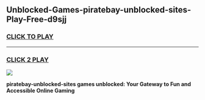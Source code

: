 
## Unblocked-Games-piratebay-unblocked-sites-Play-Free-d9sjj
<h3>
<a href="https://premium76.site?title=piratebay-unblocked-sites&ref=10A">CLICK TO PLAY</a></h3>
<hr>

<h3>
<a href="https://premium76.site?title=piratebay-unblocked-sites&ref=10A">CLICK 2 PLAY</a>
  
</h3>

<a href="https://premium76.site?title=piratebay-unblocked-sites&ref=10A"><img src="https://clearcache.store/games.png"></a>


**piratebay-unblocked-sites games unblocked: Your Gateway to Fun and Accessible Online Gaming**
